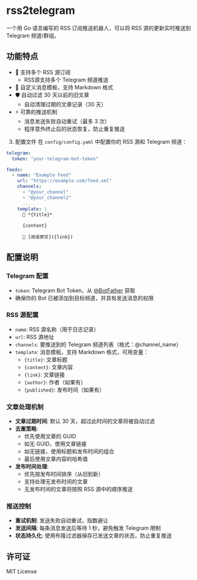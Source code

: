 # rss2telegram

一个用 Go 语言编写的 RSS 订阅推送机器人，可以将 RSS 源的更新实时推送到 Telegram 频道/群组。

## 功能特点

- 🚀 支持多个 RSS 源订阅
  - RSS源支持多个 Telegram 频道推送
- 🎨 自定义消息模板，支持 Markdown 格式
- 🛡️ 自动过滤 30 天以前的旧文章
  - 自动清理过期的文章记录（30 天）
- ⚡️ 可靠的推送机制
  -  消息发送失败自动重试（最多 3 次）
  -  程序意外终止后的状态恢复，防止重复推送


3. 配置文件
在 `config/config.yaml` 中配置你的 RSS 源和 Telegram 频道：
```yaml
telegram:
  token: "your-telegram-bot-token"

feeds:
  - name: "Example Feed"
    url: "https://example.com/feed.xml"
    channels:
      - "@your_channel"
      - "@your_channel2"
      ...
    template: |
      📰 *{title}*
      
      {content}
      
      🔗 [阅读原文]({link})
```


## 配置说明

### Telegram 配置
- `token`: Telegram Bot Token，从 [@BotFather](https://t.me/BotFather) 获取
- 确保你的 Bot 已被添加到目标频道，并具有发送消息的权限

### RSS 源配置
- `name`: RSS 源名称（用于日志记录）
- `url`: RSS 源地址
- `channels`: 要推送到的 Telegram 频道列表（格式：@channel_name）
- `template`: 消息模板，支持 Markdown 格式，可用变量：
  - `{title}`: 文章标题
  - `{content}`: 文章内容
  - `{link}`: 文章链接
  - `{author}`: 作者（如果有）
  - `{published}`: 发布时间（如果有）

### 文章处理机制
- **文章过期时间**: 默认 30 天，超过此时间的文章将被自动过滤
- **去重策略**: 
  - 优先使用文章的 GUID
  - 如无 GUID，使用文章链接
  - 如无链接，使用标题和发布时间的组合
  - 最后使用文章内容的哈希值
- **发布时间处理**:
  - 优先按发布时间排序（从旧到新）
  - 支持处理无发布时间的文章
  - 无发布时间的文章将按照 RSS 源中的顺序推送

### 推送控制
- **重试机制**: 发送失败自动重试，指数避让
- **发送间隔**: 每条消息发送后等待 1 秒，避免触发 Telegram 限制
- **状态持久化**: 使用布隆过滤器保存已发送文章的状态，防止重复推送

## 许可证

MIT License



